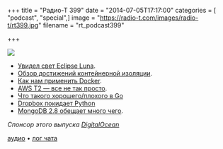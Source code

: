 +++
title = "Радио-Т 399"
date = "2014-07-05T17:17:00"
categories = [ "podcast", "special",]
image = "https://radio-t.com/images/radio-t/rt399.jpg"
filename = "rt_podcast399"

+++

![](https://radio-t.com/images/radio-t/rt399.jpg)

* [Увидел свет Eclipse Luna](http://www.opennet.ru/opennews/art.shtml?num=40081).
* [Обзор достижений контейнерной изоляции](http://www.opennet.ru/opennews/art.shtml?num=40126).
* [Как нам применить Docker](http://flux7.com/blogs/docker/8-ways-to-use-docker-in-the-real-world/).
* [AWS T2 — все не так просто](http://prsm.tc/KxrTgE).
* [Что такого хорошего/плохого в Go](http://zef.me/6191/the-march-towards-go)
* [Dropbox покидает Python](http://prsm.tc/kSUXjC)
* [MongoDB 2.8 обещает много чего](http://prsm.tc/2R6BsC).

_Спонсор этого выпуска [DigitalOcean](https://www.digitalocean.com)_

[аудио](http://cdn.radio-t.com/rt_podcast399.mp3) • [лог чата](http://chat.radio-t.com/logs/radio-t-399.html)
<audio src="http://cdn.radio-t.com/rt_podcast399.mp3" preload="none"></audio>
